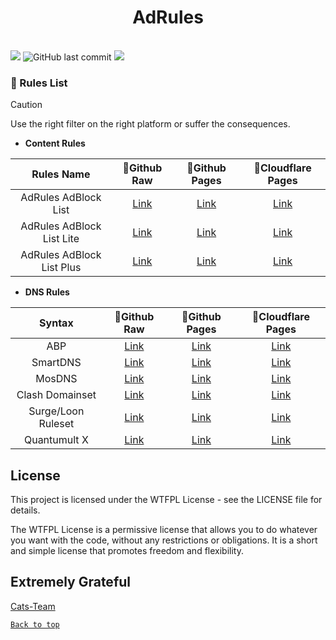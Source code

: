 <center>

<h1>AdRules</h1>

</center>
<br>
<img src="https://img.shields.io/github/stars/Cats-Team/AdRules?style=flat-square&color=yellow">
<img alt="GitHub last commit" src="https://img.shields.io/github/last-commit/cats-team/adrules/main?style=flat-square&color=red">
<img src="https://img.shields.io/github/license/Cats-Team/AdRules?style=flat-square">

</centre>

### 📃 Rules List


> [!CAUTION]
> Use the right filter on the right platform or suffer the consequences.

> 
- **Content Rules**

| Rules Name 	| 🚀Github Raw 	| 🚀Github Pages 	| 🚀Cloudflare Pages 	| 
|:---:	|:---:	|:---:	|:---:	| 
| AdRules AdBlock List 	| [Link](https://raw.githubusercontent.com/Uncle-Loong/AdRules/main/adblock.txt) 	| [Link](https://adrules.us.kg/adblock.txt) 	| [Link](https://adrules.5i計畫通行.cloudns.org/adblock.txt) 	| 
| AdRules AdBlock List Lite 	| [Link](https://raw.githubusercontent.com/Uncle-Loong/AdRules/main/adblock_lite.txt) 	| [Link](https://adrules.us.kg/adblock_lite.txt) 	| [Link](https://adrules.5i計畫通行.cloudns.org/adblock_lite.txt) 	| 
| AdRules AdBlock List Plus 	| [Link](https://raw.githubusercontent.com/Uncle-Loong/Cats.AdRules/main/adblock_plus.txt) 	| [Link](https://adrules.us.kg/adblock_plus.txt) 	| [Link](https://adrules.5i計畫通行.cloudns.org/adblock_plus.txt) 	| 
- **DNS Rules**

| Syntax 	| 🚀Github Raw  | 🚀Github Pages 	| 🚀Cloudflare Pages 	| 
|:---:	|:---:	|:---:	|:---:	| 
| ABP 	| [Link](https://raw.githubusercontent.com/Uncle-Loong/AdRules//main/dns.txt) 	| [Link](https://adrules.us.kg/dns.txt) 	| [Link](https://adrules.5i計畫通行.cloudns.org/dns.txt) 	| 
| SmartDNS 	| [Link](https://raw.githubusercontent.com/Uncle-Loong/AdRules//main/smart-dns.conf) 	| [Link](https://adrules.us.kg/smart-dns.conf) 	| [Link](https://adrules.5i計畫通行.cloudns.org/smart-dns.txt) 	| 
| MosDNS 	| [Link](https://raw.githubusercontent.com/Uncle-Loong/AdRules//main/mosdns_adrules.txt) 	| [Link](https://adrules.us.kg/mosdns_adrules.txt) 	| [Link](https://adrules.5i計畫通行.cloudns.org/mosdns_adrules.txt) 	| 
| Clash Domainset 	| [Link](https://raw.githubusercontent.com/Uncle-Loong/AdRules//main/adrules_domainset.txt) 	| [Link](https://aadrules.us.kg/adrules_domainset.txt) 	| [Link](https://adrules.5i計畫通行.cloudns.org/adrules_domainset.txt) 	| 
| Surge/Loon Ruleset 	| [Link](https://raw.githubusercontent.com/Uncle-Loong/AdRules//main/adrules.list) 	| [Link](https://adrules.us.kg/adrules.list) 	| [Link](https://adrules.5i計畫通行.cloudns.org/adrules.txt) 	| 
| Quantumult X 	| [Link](https://raw.githubusercontent.com/Uncle-Loong/AdRules//main/qx.conf) 	| [Link](https://adrules.us.kg/qx.conf) 	| [Link](https://adrules.5i計畫通行.cloudns.org/qx.txt) 	| 


## License
This project is licensed under the WTFPL License - see the LICENSE file for details.

The WTFPL License is a permissive license that allows you to do whatever you want with the code, without any restrictions or obligations. It is a short and simple license that promotes freedom and flexibility.

## Extremely Grateful
[Cats-Team](https://github.com/Cats-Team/AdRules)  

[<code><kbd>Back to top</kbd></code>](#)

